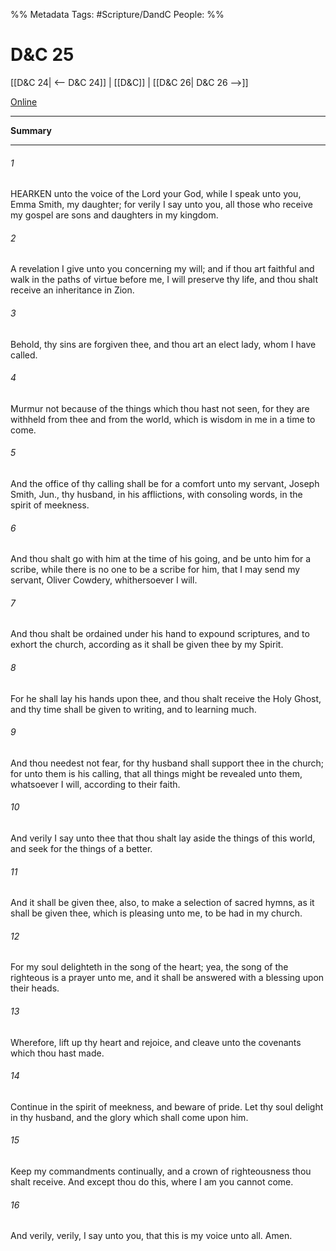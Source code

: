 %% Metadata
Tags: #Scripture/DandC
People: 
%%
# D&C 25
[[D&C 24| <-- D&C 24]] | [[D&C]] | [[D&C 26| D&C 26 -->]]

[Online](https://churchofjesuschrist.org/study/scriptures/dc-testament/dc/25?lang=eng)

---
__Summary__



---
###### 1
HEARKEN unto the voice of the Lord your God, while I speak unto you, Emma Smith, my daughter; for verily I say unto you, all those who receive my gospel are sons and daughters in my kingdom.
###### 2
A revelation I give unto you concerning my will; and if thou art faithful and walk in the paths of virtue before me, I will preserve thy life, and thou shalt receive an inheritance in Zion.
###### 3
Behold, thy sins are forgiven thee, and thou art an elect lady, whom I have called.
###### 4
Murmur not because of the things which thou hast not seen, for they are withheld from thee and from the world, which is wisdom in me in a time to come.
###### 5
And the office of thy calling shall be for a comfort unto my servant, Joseph Smith, Jun., thy husband, in his afflictions, with consoling words, in the spirit of meekness.
###### 6
And thou shalt go with him at the time of his going, and be unto him for a scribe, while there is no one to be a scribe for him, that I may send my servant, Oliver Cowdery, whithersoever I will.
###### 7
And thou shalt be ordained under his hand to expound scriptures, and to exhort the church, according as it shall be given thee by my Spirit.
###### 8
For he shall lay his hands upon thee, and thou shalt receive the Holy Ghost, and thy time shall be given to writing, and to learning much.
###### 9
And thou needest not fear, for thy husband shall support thee in the church; for unto them is his calling, that all things might be revealed unto them, whatsoever I will, according to their faith.
###### 10
And verily I say unto thee that thou shalt lay aside the things of this world, and seek for the things of a better.
###### 11
And it shall be given thee, also, to make a selection of sacred hymns, as it shall be given thee, which is pleasing unto me, to be had in my church.
###### 12
For my soul delighteth in the song of the heart; yea, the song of the righteous is a prayer unto me, and it shall be answered with a blessing upon their heads.
###### 13
Wherefore, lift up thy heart and rejoice, and cleave unto the covenants which thou hast made.
###### 14
Continue in the spirit of meekness, and beware of pride. Let thy soul delight in thy husband, and the glory which shall come upon him.
###### 15
Keep my commandments continually, and a crown of righteousness thou shalt receive. And except thou do this, where I am you cannot come.
###### 16
And verily, verily, I say unto you, that this is my voice unto all. Amen.




